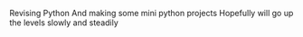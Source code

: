 Revising Python And making some mini python projects 
Hopefully will go up the levels slowly and steadily
